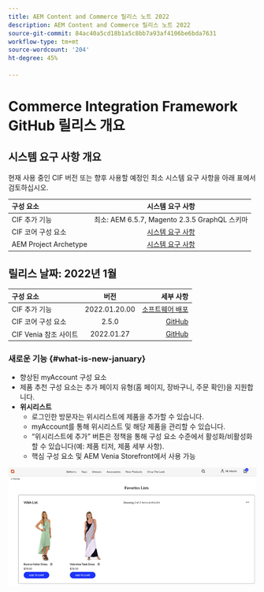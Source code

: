 ```yaml
---
title: AEM Content and Commerce 릴리스 노트 2022
description: AEM Content and Commerce 릴리스 노트 2022
source-git-commit: 84ac40a5cd18b1a5c8bb7a93af4106be6bda7631
workflow-type: tm+mt
source-wordcount: '204'
ht-degree: 45%

---
```


# Commerce Integration Framework GitHub 릴리스 개요

## 시스템 요구 사항 개요

현재 사용 중인 CIF 버전 또는 향후 사용할 예정인 최소 시스템 요구 사항을 아래 표에서 검토하십시오.

| 구성 요소 | 시스템 요구 사항 |
|:-------|:-----:|
| CIF 추가 기능 | 최소: AEM 6.5.7, Magento 2.3.5 GraphQL 스키마 |
| CIF 코어 구성 요소 | [시스템 요구 사항](https://github.com/adobe/aem-core-cif-components/blob/master/VERSIONS.md) |
| AEM Project Archetype | [시스템 요구 사항](https://github.com/adobe/aem-project-archetype/blob/master/VERSIONS.md) |

## 릴리스 날짜: 2022년 1월

| 구성 요소 | 버전 | 세부 사항 |
|:-------|:-----:|---------------------:|
| CIF 추가 기능 | 2022.01.20.00 | [소프트웨어 배포](https://experience.adobe.com/#/downloads/content/software-distribution/en/aem.html?package=%2Fcontent%2Fsoftware-distribution%2Fen%2Fdetails.html%2Fcontent%2Fdam%2Faem%2Fpublic%2Faem-commerce-addon-65-2022.01.20.00.zip) |
| CIF 코어 구성 요소 | 2.5.0 | [GitHub](https://github.com/adobe/aem-core-cif-components/releases/tag/core-cif-components-reactor-2.5.0) |
| CIF Venia 참조 사이트 | 2022.01.27 | [GitHub](https://github.com/adobe/aem-cif-guides-venia/releases/tag/venia-2022.01.27) |

### 새로운 기능 {#what-is-new-january}

* 향상된 myAccount 구성 요소
* 제품 추천 구성 요소는 추가 페이지 유형(홈 페이지, 장바구니, 주문 확인)을 지원합니다.
* **위시리스트**
   * 로그인한 방문자는 위시리스트에 제품을 추가할 수 있습니다.
   * myAccount를 통해 위시리스트 및 해당 제품을 관리할 수 있습니다.
   * “위시리스트에 추가” 버튼은 정책을 통해 구성 요소 수준에서 활성화/비활성화할 수 있습니다(예: 제품 티저, 제품 세부 사항).
   * 핵심 구성 요소 및 AEM Venia Storefront에서 사용 가능

![위시리스트](/help/assets/CIF/wishlist.png)

